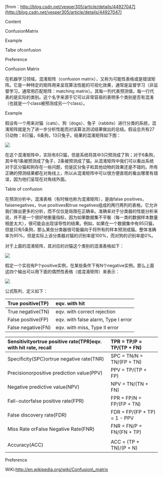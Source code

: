 [from：http://blog.csdn.net/vesper305/article/details/44927047](http://blog.csdn.net/vesper305/article/details/44927047)

Content

ConfusionMatrix

Example

Talbe ofconfusion

Preference



Confusion Matrix

在机器学习领域，混淆矩阵（confusion matrix），又称为可能性表格或是错误矩阵。它是一种特定的矩阵用来呈现算法性能的可视化效果，通常是监督学习（非监督学习，通常用匹配矩阵：matching matrix）。其每一列代表预测值，每一行代表的是实际的类别。这个名字来源于它可以非常容易的表明多个类别是否有混淆（也就是一个class被预测成另一个class）。



Example

假设有一个用来对猫（cats）、狗（dogs）、兔子（rabbits）进行分类的系统，混淆矩阵就是为了进一步分析性能而对该算法测试结果做出的总结。假设总共有27只动物：8只猫，6条狗，13只兔子。结果的混淆矩阵如下图：

![](http://img.blog.csdn.net/20150407223936418?watermark/2/text/aHR0cDovL2Jsb2cuY3Nkbi5uZXQvdmVzcGVyMzA1/font/5a6L5L2T/fontsize/400/fill/I0JBQkFCMA==/dissolve/70/gravity/Center)  


在这个混淆矩阵中，实际有8只猫，但是系统将其中3只预测成了狗；对于6条狗，其中有1条被预测成了兔子，2条被预测成了猫。从混淆矩阵中我们可以看出系统对于区分猫和狗存在一些问题，但是区分兔子和其他动物的效果还是不错的。所有正确的预测结果都在对角线上，所以从混淆矩阵中可以很方便直观的看出哪里有错误，因为他们呈现在对角线外面。



Table of confusion

在预测分析中，混淆表格（有时候也称为混淆矩阵），是由false positives，falsenegatives，true positives和true negatives组成的两行两列的表格。它允许我们做出更多的分析，而不仅仅是局限在正确率。准确率对于分类器的性能分析来说，并不是一个很好地衡量指标，因为如果数据集不平衡（每一类的数据样本数量相差太大），很可能会出现误导性的结果。例如，如果在一个数据集中有95只猫，但是只有5条狗，那么某些分类器很可能偏向于将所有的样本预测成猫。整体准确率为95%，但是实际上该分类器对猫的识别率是100%，而对狗的识别率是0%。

对于上面的混淆矩阵，其对应的对猫这个类别的混淆表格如下：

![](http://img.blog.csdn.net/20150407224047442?watermark/2/text/aHR0cDovL2Jsb2cuY3Nkbi5uZXQvdmVzcGVyMzA1/font/5a6L5L2T/fontsize/400/fill/I0JBQkFCMA==/dissolve/70/gravity/Center)

假定一个实验有P个positive实例，在某些条件下有N个negative实例。那么上面这四个输出可以用下面的偶然性表格（或混淆矩阵）来表示：

![](http://img.blog.csdn.net/20150407224050675?watermark/2/text/aHR0cDovL2Jsb2cuY3Nkbi5uZXQvdmVzcGVyMzA1/font/5a6L5L2T/fontsize/400/fill/I0JBQkFCMA==/dissolve/70/gravity/Center)



公式陈列、定义如下：

| True positive\(TP\) | eqv. with hit |
| :--- | :--- |
| True negative\(TN\) | eqv. with correct rejection |
| False positive\(FP\) | eqv. with false alarm, Type I error |
| False negative\(FN\) | eqv. with miss, Type II error |



| Sensitivityortrue positive rate\(TPR\)eqv. with hit rate, recall | TPR = TP/P = TP/\(TP + FN\) |
| :--- | :--- |
| Specificity\(SPC\)ortrue negative rate\(TNR\) | SPC = TN/N = TN/\(FP + TN\) |
| Precisionorpositive prediction value\(PPV\) | PPV = TP/\(TP + FP\) |
| Negative predictive value\(NPV\) | NPV = TN/\(TN + FN\) |
| Fall-outorfalse positive rate\(FPR\) | FPR = FP/N = FP/\(FP + TN\) |
| False discovery rate\(FDR\) | FDR = FP/\(FP + TP\) = 1 - PPV |
| Miss Rate orFalse Negative Rate\(FNR\) | FNR = FN/P = FN/\(FN + TP\) |
|  |  |
| Accuracy\(ACC\) | ACC = \(TP + TN\)/\(P + N\) |

  


Preference



WiKi:http://en.wikipedia.org/wiki/Confusion\_matrix

